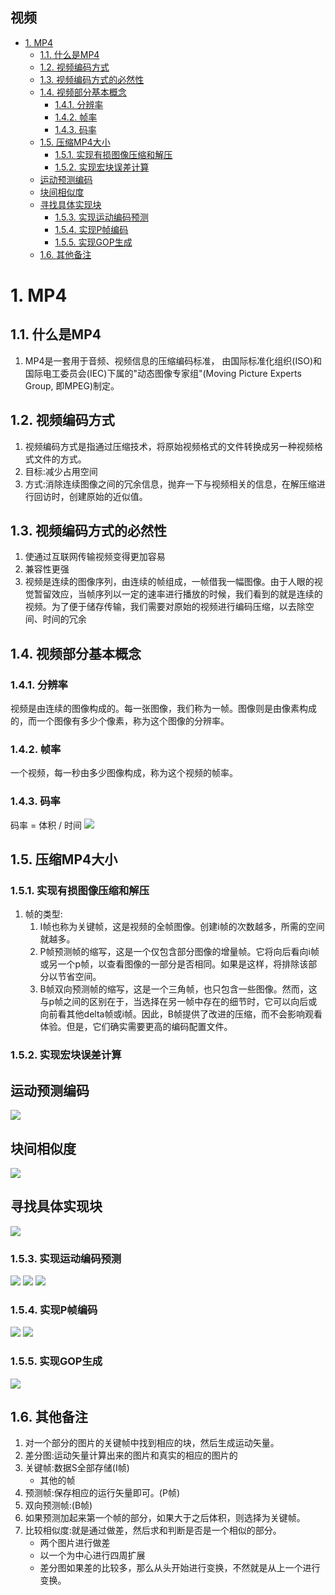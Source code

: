 视频
---

<!-- TOC -->

- [1. MP4](#1-mp4)
  - [1.1. 什么是MP4](#11-什么是mp4)
  - [1.2. 视频编码方式](#12-视频编码方式)
  - [1.3. 视频编码方式的必然性](#13-视频编码方式的必然性)
  - [1.4. 视频部分基本概念](#14-视频部分基本概念)
    - [1.4.1. 分辨率](#141-分辨率)
    - [1.4.2. 帧率](#142-帧率)
    - [1.4.3. 码率](#143-码率)
  - [1.5. 压缩MP4大小](#15-压缩mp4大小)
    - [1.5.1. 实现有损图像压缩和解压](#151-实现有损图像压缩和解压)
    - [1.5.2. 实现宏块误差计算](#152-实现宏块误差计算)
  - [运动预测编码](#运动预测编码)
  - [块间相似度](#块间相似度)
  - [寻找具体实现块](#寻找具体实现块)
    - [1.5.3. 实现运动编码预测](#153-实现运动编码预测)
    - [1.5.4. 实现P帧编码](#154-实现p帧编码)
    - [1.5.5. 实现GOP生成](#155-实现gop生成)
  - [1.6. 其他备注](#16-其他备注)

<!-- /TOC -->

# 1. MP4

## 1.1. 什么是MP4
1. MP4是一套用于音频、视频信息的压缩编码标准， 由国际标准化组织(ISO)和国际电工委员会(IEC)下属的"动态图像专家组"(Moving Picture Experts Group, 即MPEG)制定。

## 1.2. 视频编码方式
1. 视频编码方式是指通过压缩技术，将原始视频格式的文件转换成另一种视频格式文件的方式。
2. 目标:减少占用空间
3. 方式:消除连续图像之间的冗余信息，抛弃一下与视频相关的信息，在解压缩进行回访时，创建原始的近似值。

## 1.3. 视频编码方式的必然性
1. 使通过互联网传输视频变得更加容易
2. 兼容性更强
3. 视频是连续的图像序列，由连续的帧组成，一帧借我一幅图像。由于人眼的视觉暂留效应，当帧序列以一定的速率进行播放的时候，我们看到的就是连续的视频。为了便于储存传输，我们需要对原始的视频进行编码压缩，以去除空间、时间的冗余

## 1.4. 视频部分基本概念

### 1.4.1. 分辨率
视频是由连续的图像构成的。每一张图像，我们称为一帧。图像则是由像素构成的，而一个图像有多少个像素，称为这个图像的分辨率。

### 1.4.2. 帧率
一个视频，每一秒由多少图像构成，称为这个视频的帧率。

### 1.4.3. 码率
码率 = 体积 / 时间
![](img/12.png)

## 1.5. 压缩MP4大小

### 1.5.1. 实现有损图像压缩和解压
1. 帧的类型:
    1. I帧也称为关键帧，这是视频的全帧图像。创建i帧的次数越多，所需的空间就越多。
    2. P帧预测帧的缩写，这是一个仅包含部分图像的增量帧。它将向后看向i帧或另一个p帧，以查看图像的一部分是否相同。如果是这样，将排除该部分以节省空间。
    3. B帧双向预测帧的缩写，这是一个三角帧，也只包含一些图像。然而，这与p帧之间的区别在于，当选择在另一帧中存在的细节时，它可以向后或向前看其他delta帧或i帧。因此，B帧提供了改进的压缩，而不会影响观看体验。但是，它们确实需要更高的编码配置文件。

### 1.5.2. 实现宏块误差计算
运动预测编码
---
![](img/15.png)

块间相似度
---
![](img/16.png)

寻找具体实现块
---
![](img/17.png)

### 1.5.3. 实现运动编码预测
![](img/18.png)
![](img/19.png)
![](img/20.png)

### 1.5.4. 实现P帧编码
![](img/21.png)
![](img/22.png)

### 1.5.5. 实现GOP生成
![](img/23.png)

## 1.6. 其他备注
1. 对一个部分的图片的关键帧中找到相应的块，然后生成运动矢量。
2. 差分图:运动矢量计算出来的图片和真实的相应的图片的
3. 关键帧:数据S全部存储(I帧)
    + 其他的帧
4. 预测帧:保存相应的运行矢量即可。(P帧)
5. 双向预测帧:(B帧)
6. 如果预测加起来第一个帧的部分，如果大于之后体积，则选择为关键帧。
7. 比较相似度:就是通过做差，然后求和判断是否是一个相似的部分。
    + 两个图片进行做差
    + 以一个为中心进行四周扩展
    + 差分图如果差的比较多，那么从头开始进行变换，不然就是从上一个进行变换。
    